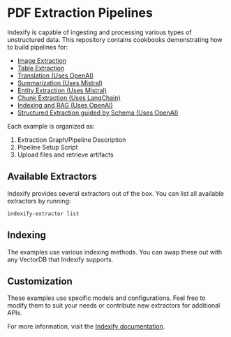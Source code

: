 # PDF Extraction Pipelines

Indexify is capable of ingesting and processing various types of unstructured data. This repository contains cookbooks demonstrating how to build pipelines for:

- [Image Extraction](image)
- [Table Extraction](table)
- [Translation (Uses OpenAI)](openai_pdf_translation)
- [Summarization (Uses Mistral)](mistral/pdf-summarization)
- [Entity Extraction (Uses Mistral)](mistral/pdf-entity-extraction)
- [Chunk Extraction (Uses LangChain)](chunking)
- [Indexing and RAG (Uses OpenAI)](rag)
- [Structured Extraction guided by Schema (Uses OpenAI)](schema)

Each example is organized as:
1. Extraction Graph/Pipeline Description
2. Pipeline Setup Script
3. Upload files and retrieve artifacts

## Available Extractors

Indexify provides several extractors out of the box. You can list all available extractors by running:

```
indexify-extractor list
```

## Indexing

The examples use various indexing methods. You can swap these out with any VectorDB that Indexify supports.

## Customization

These examples use specific models and configurations. Feel free to modify them to suit your needs or contribute new extractors for additional APIs.

For more information, visit the [Indexify documentation](https://docs.getindexify.ai).
